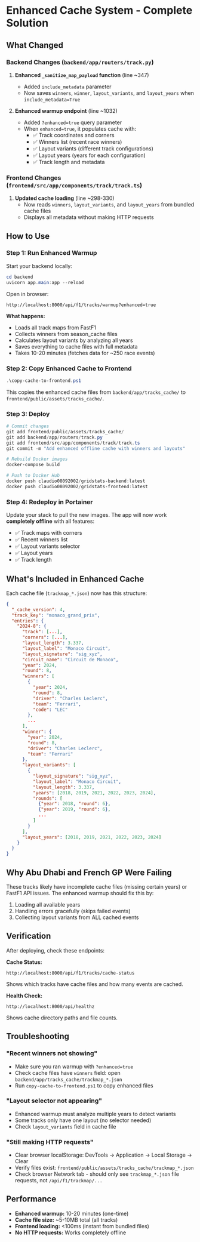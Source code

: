 # Enhanced Cache System - Complete Solution

## What Changed

### Backend Changes (`backend/app/routers/track.py`)

1. **Enhanced `_sanitize_map_payload` function** (line ~347)
   - Added `include_metadata` parameter
   - Now saves `winners`, `winner`, `layout_variants`, and `layout_years` when `include_metadata=True`

2. **Enhanced warmup endpoint** (line ~1032)
   - Added `?enhanced=true` query parameter
   - When `enhanced=true`, it populates cache with:
     - ✅ Track coordinates and corners
     - ✅ Winners list (recent race winners)
     - ✅ Layout variants (different track configurations)
     - ✅ Layout years (years for each configuration)
     - ✅ Track length and metadata

### Frontend Changes (`frontend/src/app/components/track/track.ts`)

1. **Updated cache loading** (line ~298-330)
   - Now reads `winners`, `layout_variants`, and `layout_years` from bundled cache files
   - Displays all metadata without making HTTP requests

## How to Use

### Step 1: Run Enhanced Warmup

Start your backend locally:
```powershell
cd backend
uvicorn app.main:app --reload
```

Open in browser:
```
http://localhost:8000/api/f1/tracks/warmup?enhanced=true
```

**What happens:**
- Loads all track maps from FastF1
- Collects winners from season_cache files
- Calculates layout variants by analyzing all years
- Saves everything to cache files with full metadata
- Takes 10-20 minutes (fetches data for ~250 race events)

### Step 2: Copy Enhanced Cache to Frontend

```powershell
.\copy-cache-to-frontend.ps1
```

This copies the enhanced cache files from `backend/app/tracks_cache/` to `frontend/public/assets/tracks_cache/`.

### Step 3: Deploy

```powershell
# Commit changes
git add frontend/public/assets/tracks_cache/
git add backend/app/routers/track.py
git add frontend/src/app/components/track/track.ts
git commit -m "Add enhanced offline cache with winners and layouts"

# Rebuild Docker images
docker-compose build

# Push to Docker Hub
docker push claudio08092002/gridstats-backend:latest
docker push claudio08092002/gridstats-frontend:latest
```

### Step 4: Redeploy in Portainer

Update your stack to pull the new images. The app will now work **completely offline** with all features:
- ✅ Track maps with corners
- ✅ Recent winners list
- ✅ Layout variants selector
- ✅ Layout years
- ✅ Track length

## What's Included in Enhanced Cache

Each cache file (`trackmap_*.json`) now has this structure:

```json
{
  "_cache_version": 4,
  "track_key": "monaco_grand_prix",
  "entries": {
    "2024-8": {
      "track": [...],
      "corners": [...],
      "layout_length": 3.337,
      "layout_label": "Monaco Circuit",
      "layout_signature": "sig_xyz",
      "circuit_name": "Circuit de Monaco",
      "year": 2024,
      "round": 8,
      "winners": [
        {
          "year": 2024,
          "round": 8,
          "driver": "Charles Leclerc",
          "team": "Ferrari",
          "code": "LEC"
        },
        ...
      ],
      "winner": {
        "year": 2024,
        "round": 8,
        "driver": "Charles Leclerc",
        "team": "Ferrari"
      },
      "layout_variants": [
        {
          "layout_signature": "sig_xyz",
          "layout_label": "Monaco Circuit",
          "layout_length": 3.337,
          "years": [2018, 2019, 2021, 2022, 2023, 2024],
          "rounds": [
            {"year": 2018, "round": 6},
            {"year": 2019, "round": 6},
            ...
          ]
        }
      ],
      "layout_years": [2018, 2019, 2021, 2022, 2023, 2024]
    }
  }
}
```

## Why Abu Dhabi and French GP Were Failing

These tracks likely have incomplete cache files (missing certain years) or FastF1 API issues. The enhanced warmup should fix this by:
1. Loading all available years
2. Handling errors gracefully (skips failed events)
3. Collecting layout variants from ALL cached events

## Verification

After deploying, check these endpoints:

**Cache Status:**
```
http://localhost:8000/api/f1/tracks/cache-status
```

Shows which tracks have cache files and how many events are cached.

**Health Check:**
```
http://localhost:8000/api/healthz
```

Shows cache directory paths and file counts.

## Troubleshooting

### "Recent winners not showing"
- Make sure you ran warmup with `?enhanced=true`
- Check cache files have `winners` field: open `backend/app/tracks_cache/trackmap_*.json`
- Run `copy-cache-to-frontend.ps1` to copy enhanced files

### "Layout selector not appearing"
- Enhanced warmup must analyze multiple years to detect variants
- Some tracks only have one layout (no selector needed)
- Check `layout_variants` field in cache file

### "Still making HTTP requests"
- Clear browser localStorage: DevTools → Application → Local Storage → Clear
- Verify files exist: `frontend/public/assets/tracks_cache/trackmap_*.json`
- Check browser Network tab - should only see `trackmap_*.json` file requests, not `/api/f1/trackmap/...`

## Performance

- **Enhanced warmup:** 10-20 minutes (one-time)
- **Cache file size:** ~5-10MB total (all tracks)
- **Frontend loading:** <100ms (instant from bundled files)
- **No HTTP requests:** Works completely offline
